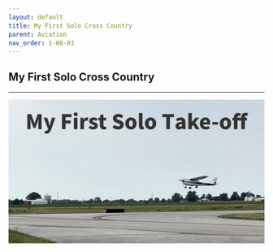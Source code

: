 ```yaml
---
layout: default
title: My First Solo Cross Country
parent: Aviation
nav_order: 1-00-03
---
```


## My First Solo Cross Country

---

[![Take-off](/Images/MyFirstSoloTakeOff.jpg)](https://drive.google.com/file/d/12S5TYaBrY6_Co5Jl2js2uj2rp4uGtE0-/preview)
  


